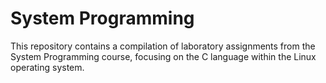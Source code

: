 # System Programming

This repository contains a compilation of laboratory assignments from the System Programming course, focusing on the C language within the Linux operating system.
